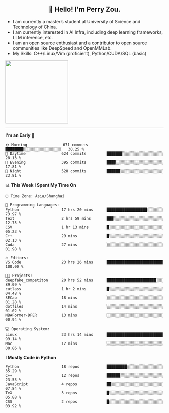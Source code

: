 <h2 align="center">👋 Hello! I'm Perry Zou.</h2>

- I am currently a master’s student at University of Science and Technology of China.
- I am currently interested in AI Infra, including deep learning frameworks, LLM inference, etc.
- I am an open source enthusiast and a contributor to open source communities like DeepSpeed and OpenMMLab.
- My Skills: C++/Linux/Vim (proficient), Python/CUDA/SQL (basic)

<img height=200 align="center" src="https://github-readme-stats.vercel.app/api?username=zonepg" />

-------

<!--START_SECTION:waka-->
**I'm an Early 🐤** 

```text
🌞 Morning                671 commits         ████████░░░░░░░░░░░░░░░░░   30.25 % 
🌆 Daytime                624 commits         ███████░░░░░░░░░░░░░░░░░░   28.13 % 
🌃 Evening                395 commits         ████░░░░░░░░░░░░░░░░░░░░░   17.81 % 
🌙 Night                  528 commits         ██████░░░░░░░░░░░░░░░░░░░   23.81 % 
```


📊 **This Week I Spent My Time On** 

```text
🕑︎ Time Zone: Asia/Shanghai

💬 Programming Languages: 
Python                   17 hrs 20 mins      ██████████████████░░░░░░░   73.97 % 
Text                     2 hrs 59 mins       ███░░░░░░░░░░░░░░░░░░░░░░   12.75 % 
CSV                      1 hr 13 mins        █░░░░░░░░░░░░░░░░░░░░░░░░   05.23 % 
C++                      29 mins             █░░░░░░░░░░░░░░░░░░░░░░░░   02.13 % 
Cuda                     27 mins             ░░░░░░░░░░░░░░░░░░░░░░░░░   01.98 % 

🔥 Editors: 
VS Code                  23 hrs 26 mins      █████████████████████████   100.00 % 

🐱‍💻 Projects: 
deepfake_competiton      20 hrs 52 mins      ██████████████████████░░░   89.09 % 
cutlass                  1 hr 2 mins         █░░░░░░░░░░░░░░░░░░░░░░░░   04.48 % 
SECap                    18 mins             ░░░░░░░░░░░░░░░░░░░░░░░░░   01.28 % 
dotfiles                 14 mins             ░░░░░░░░░░░░░░░░░░░░░░░░░   01.02 % 
MBAFormer-DFER           13 mins             ░░░░░░░░░░░░░░░░░░░░░░░░░   00.94 % 

💻 Operating System: 
Linux                    23 hrs 14 mins      █████████████████████████   99.14 % 
Mac                      12 mins             ░░░░░░░░░░░░░░░░░░░░░░░░░   00.86 % 
```

**I Mostly Code in Python** 

```text
Python                   18 repos            █████████░░░░░░░░░░░░░░░░   35.29 % 
C++                      12 repos            ██████░░░░░░░░░░░░░░░░░░░   23.53 % 
JavaScript               4 repos             ██░░░░░░░░░░░░░░░░░░░░░░░   07.84 % 
TeX                      3 repos             █░░░░░░░░░░░░░░░░░░░░░░░░   05.88 % 
CSS                      2 repos             █░░░░░░░░░░░░░░░░░░░░░░░░   03.92 % 
```




<!--END_SECTION:waka-->
